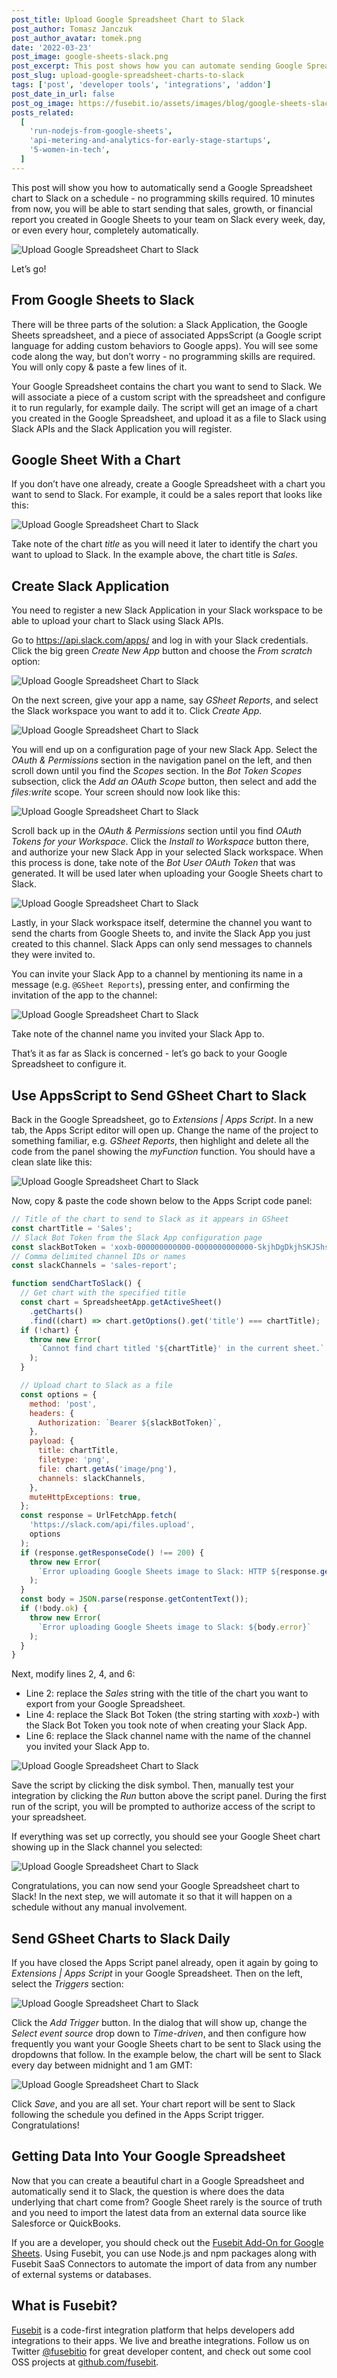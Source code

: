 ```yaml
---
post_title: Upload Google Spreadsheet Chart to Slack
post_author: Tomasz Janczuk
post_author_avatar: tomek.png
date: '2022-03-23'
post_image: google-sheets-slack.png
post_excerpt: This post shows how you can automate sending Google Spreadsheet charts to Slack on a schedule. No programming experience is required.
post_slug: upload-google-spreadsheet-charts-to-slack
tags: ['post', 'developer tools', 'integrations', 'addon']
post_date_in_url: false
post_og_image: https://fusebit.io/assets/images/blog/google-sheets-slack.png
posts_related:
  [
    'run-nodejs-from-google-sheets',
    'api-metering-and-analytics-for-early-stage-startups',
    '5-women-in-tech',
  ]
---
```


This post will show you how to automatically send a Google Spreadsheet chart to Slack on a schedule - no programming skills required. 10 minutes from now, you will be able to start sending that sales, growth, or financial report you created in Google Sheets to your team on Slack every week, day, or even every hour, completely automatically.

![Upload Google Spreadsheet Chart to Slack](blog-upload-1.png)

Let’s go!

## From Google Sheets to Slack

There will be three parts of the solution: a Slack Application, the Google Sheets spreadsheet, and a piece of associated AppsScript (a Google script language for adding custom behaviors to Google apps). You will see some code along the way, but don’t worry - no programming skills are required. You will only copy & paste a few lines of it.

Your Google Spreadsheet contains the chart you want to send to Slack. We will associate a piece of a custom script with the spreadsheet and configure it to run regularly, for example daily. The script will get an image of a chart you created in the Google Spreadsheet, and upload it as a file to Slack using Slack APIs and the Slack Application you will register.

## Google Sheet With a Chart

If you don’t have one already, create a Google Spreadsheet with a chart you want to send to Slack. For example, it could be a sales report that looks like this:

![Upload Google Spreadsheet Chart to Slack](blog-upload-2.png)

Take note of the chart _title_ as you will need it later to identify the chart you want to upload to Slack. In the example above, the chart title is _Sales_.

## Create Slack Application

You need to register a new Slack Application in your Slack workspace to be able to upload your chart to Slack using Slack APIs.

Go to <a href="https://api.slack.com/apps/" target="_blank">https://api.slack.com/apps/</a> and log in with your Slack credentials. Click the big green _Create New App_ button and choose the _From scratch_ option:

![Upload Google Spreadsheet Chart to Slack](blog-upload-3.png)

On the next screen, give your app a name, say _GSheet Reports_, and select the Slack workspace you want to add it to. Click _Create App_.

![Upload Google Spreadsheet Chart to Slack](blog-upload-4.png)

You will end up on a configuration page of your new Slack App. Select the _OAuth & Permissions_ section in the navigation panel on the left, and then scroll down until you find the _Scopes_ section. In the _Bot Token Scopes_ subsection, click the _Add an OAuth Scope_ button, then select and add the _files:write_ scope. Your screen should now look like this:

![Upload Google Spreadsheet Chart to Slack](blog-upload-5.png)

Scroll back up in the _OAuth & Permissions_ section until you find _OAuth Tokens for your Workspace_. Click the _Install to Workspace_ button there, and authorize your new Slack App in your selected Slack workspace. When this process is done, take note of the _Bot User OAuth Token_ that was generated. It will be used later when uploading your Google Sheets chart to Slack.

![Upload Google Spreadsheet Chart to Slack](blog-upload-6.png)

Lastly, in your Slack workspace itself, determine the channel you want to send the charts from Google Sheets to, and invite the Slack App you just created to this channel. Slack Apps can only send messages to channels they were invited to.

You can invite your Slack App to a channel by mentioning its name in a message (e.g. `@GSheet Reports`), pressing enter, and confirming the invitation of the app to the channel:

![Upload Google Spreadsheet Chart to Slack](blog-upload-7.png)

Take note of the channel name you invited your Slack App to.

That’s it as far as Slack is concerned - let’s go back to your Google Spreadsheet to configure it.

## Use AppsScript to Send GSheet Chart to Slack

Back in the Google Spreadsheet, go to _Extensions | Apps Script_. In a new tab, the Apps Script editor will open up. Change the name of the project to something familiar, e.g. _GSheet Reports_, then highlight and delete all the code from the panel showing the _myFunction_ function. You should have a clean slate like this:

![Upload Google Spreadsheet Chart to Slack](blog-upload-8.png)

Now, copy & paste the code shown below to the Apps Script code panel:

```javascript
// Title of the chart to send to Slack as it appears in GSheet
const chartTitle = 'Sales';
// Slack Bot Token from the Slack App configuration page
const slackBotToken = 'xoxb-000000000000-0000000000000-SkjhDgDkjhSKJShsSKJ';
// Comma delimited channel IDs or names
const slackChannels = 'sales-report';

function sendChartToSlack() {
  // Get chart with the specified title
  const chart = SpreadsheetApp.getActiveSheet()
    .getCharts()
    .find((chart) => chart.getOptions().get('title') === chartTitle);
  if (!chart) {
    throw new Error(
      `Cannot find chart titled '${chartTitle}' in the current sheet.`
    );
  }

  // Upload chart to Slack as a file
  const options = {
    method: 'post',
    headers: {
      Authorization: `Bearer ${slackBotToken}`,
    },
    payload: {
      title: chartTitle,
      filetype: 'png',
      file: chart.getAs('image/png'),
      channels: slackChannels,
    },
    muteHttpExceptions: true,
  };
  const response = UrlFetchApp.fetch(
    'https://slack.com/api/files.upload',
    options
  );
  if (response.getResponseCode() !== 200) {
    throw new Error(
      `Error uploading Google Sheets image to Slack: HTTP ${response.getResponseCode()}: ${response.getContentText()}`
    );
  }
  const body = JSON.parse(response.getContentText());
  if (!body.ok) {
    throw new Error(
      `Error uploading Google Sheets image to Slack: ${body.error}`
    );
  }
}
```

Next, modify lines 2, 4, and 6:

- Line 2: replace the _Sales_ string with the title of the chart you want to export from your Google Spreadsheet.
- Line 4: replace the Slack Bot Token (the string starting with _xoxb-_) with the Slack Bot Token you took note of when creating your Slack App.
- Line 6: replace the Slack channel name with the name of the channel you invited your Slack App to.

![Upload Google Spreadsheet Chart to Slack](blog-upload-9.png)

Save the script by clicking the disk symbol. Then, manually test your integration by clicking the _Run_ button above the script panel. During the first run of the script, you will be prompted to authorize access of the script to your spreadsheet.

If everything was set up correctly, you should see your Google Sheet chart showing up in the Slack channel you selected:

![Upload Google Spreadsheet Chart to Slack](blog-upload-1.png)

Congratulations, you can now send your Google Spreadsheet chart to Slack! In the next step, we will automate it so that it will happen on a schedule without any manual involvement.

## Send GSheet Charts to Slack Daily

If you have closed the Apps Script panel already, open it again by going to _Extensions | Apps Script_ in your Google Spreadsheet. Then on the left, select the _Triggers_ section:

![Upload Google Spreadsheet Chart to Slack](blog-upload-10.png)

Click the _Add Trigger_ button. In the dialog that will show up, change the _Select event source_ drop down to _Time-driven_, and then configure how frequently you want your Google Sheets chart to be sent to Slack using the dropdowns that follow. In the example below, the chart will be sent to Slack every day between midnight and 1 am GMT:

![Upload Google Spreadsheet Chart to Slack](blog-upload-11.png)

Click _Save_, and you are all set. Your chart report will be sent to Slack following the schedule you defined in the Apps Script trigger. Congratulations!

## Getting Data Into Your Google Spreadsheet

Now that you can create a beautiful chart in a Google Spreadsheet and automatically send it to Slack, the question is where does the data underlying that chart come from? Google Sheet rarely is the source of truth and you need to import the latest data from an external data source like Salesforce or QuickBooks.

If you are a developer, you should check out the [Fusebit Add-On for Google Sheets](https://fusebit.io/blog/run-nodejs-from-google-sheets/). Using Fusebit, you can use Node.js and npm packages along with Fusebit SaaS Connectors to automate the import of data from any number of external systems or databases.

## What is Fusebit?

[Fusebit](https://fusebit.io) is a code-first integration platform that helps developers add integrations to their apps. We live and breathe integrations. Follow us on Twitter [@fusebitio](https://twitter.com/fusebitio) for great developer content, and check out some cool OSS projects at [github.com/fusebit](https://github.com/fusebit).
